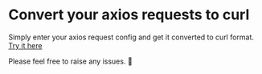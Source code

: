 # Convert your axios requests to curl 

Simply enter your axios request config and get it converted to curl format. [Try it here](https://axios-to-curl.vercel.app/)

Please feel free to raise any issues. 🙌
